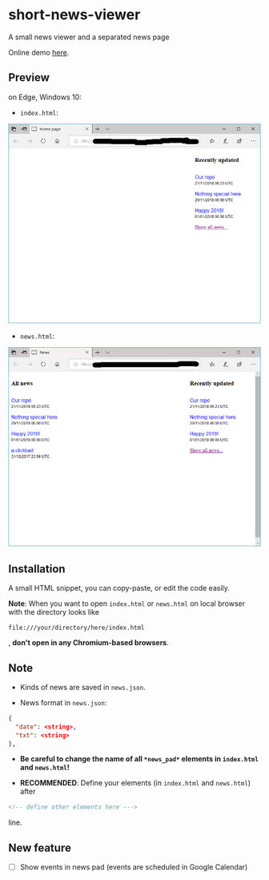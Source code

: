 # short-news-viewer

A small news viewer and a separated news page

Online demo [here](https://neihousaigaai.github.io/short-news-viewer/index.html).

## Preview

on Edge, Windows 10:

- `index.html`:

![index.html](preview/index_preview.png)

- `news.html`:

![news.html](preview/news_preview.png)

## Installation

A small HTML snippet, you can copy-paste, or edit the code easily.

**Note**: When you want to open `index.html` or `news.html` on local browser with the directory looks like 
```
file:///your/directory/here/index.html
```
, **don't open in any Chromium-based browsers**.

## Note

- Kinds of news are saved in `news.json`.

- News format in `news.json`:

```json
{
  "date": <string>,
  "txt": <string>
},
```

- **Be careful to change the name of all `*news_pad*` elements in `index.html` and `news.html`!**

- **RECOMMENDED**: Define your elements (in `index.html` and `news.html`) after
```html
<!-- define other elements here --->
```
line.

## New feature

- [ ] Show events in news pad (events are scheduled in Google Calendar)

